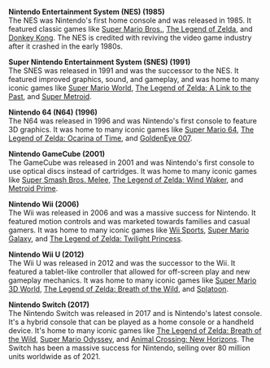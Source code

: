 **Nintendo Entertainment System (NES) (1985)**\
The NES was Nintendo's first home console and was released in 1985. It featured classic games like [Super Mario Bros.](https://en.wikipedia.org/wiki/Super_Mario_Bros.), [The Legend of Zelda](https://en.wikipedia.org/wiki/The_Legend_of_Zelda), and [Donkey Kong](https://en.wikipedia.org/wiki/Donkey_Kong). The NES is credited with reviving the video game industry after it crashed in the early 1980s.

**Super Nintendo Entertainment System (SNES) (1991)**\
The SNES was released in 1991 and was the successor to the NES. It featured improved graphics, sound, and gameplay, and was home to many iconic games like [Super Mario World](https://en.wikipedia.org/wiki/Super_Mario_World), [The Legend of Zelda: A Link to the Past](https://en.wikipedia.org/wiki/The_Legend_of_Zelda:_A_Link_to_the_Past), and [Super Metroid](https://en.wikipedia.org/wiki/Super_Metroid).

**Nintendo 64 (N64) (1996)**\
The N64 was released in 1996 and was Nintendo's first console to feature 3D graphics. It was home to many iconic games like [Super Mario 64](https://en.wikipedia.org/wiki/Super_Mario_64), [The Legend of Zelda: Ocarina of Time](https://en.wikipedia.org/wiki/The_Legend_of_Zelda:_Ocarina_of_Time), and [GoldenEye 007](https://en.wikipedia.org/wiki/GoldenEye_007_(1997_video_game)).

**Nintendo GameCube (2001)**\
The GameCube was released in 2001 and was Nintendo's first console to use optical discs instead of cartridges. It was home to many iconic games like [Super Smash Bros. Melee](https://en.wikipedia.org/wiki/Super_Smash_Bros._Melee), [The Legend of Zelda: Wind Waker](https://en.wikipedia.org/wiki/The_Legend_of_Zelda:_The_Wind_Waker), and [Metroid Prime](https://en.wikipedia.org/wiki/Metroid_Prime).

**Nintendo Wii (2006)**\
The Wii was released in 2006 and was a massive success for Nintendo. It featured motion controls and was marketed towards families and casual gamers. It was home to many iconic games like [Wii Sports](https://en.wikipedia.org/wiki/Wii_Sports), [Super Mario Galaxy](https://en.wikipedia.org/wiki/Super_Mario_Galaxy), and [The Legend of Zelda: Twilight Princess](https://en.wikipedia.org/wiki/The_Legend_of_Zelda:_Twilight_Princess).

**Nintendo Wii U (2012)**\
The Wii U was released in 2012 and was the successor to the Wii. It featured a tablet-like controller that allowed for off-screen play and new gameplay mechanics. It was home to many iconic games like [Super Mario 3D World](https://en.wikipedia.org/wiki/Super_Mario_3D_World), [The Legend of Zelda: Breath of the Wild](https://en.wikipedia.org/wiki/The_Legend_of_Zelda:_Breath_of_the_Wild), and [Splatoon](https://en.wikipedia.org/wiki/Splatoon).

**Nintendo Switch (2017)**\
The Nintendo Switch was released in 2017 and is Nintendo's latest console. It's a hybrid console that can be played as a home console or a handheld device. It's home to many iconic games like [The Legend of Zelda: Breath of the Wild](https://en.wikipedia.org/wiki/The_Legend_of_Zelda:_Breath_of_the_Wild), [Super Mario Odyssey](https://en.wikipedia.org/wiki/Super_Mario_Odyssey), and [Animal Crossing: New Horizons](https://en.wikipedia.org/wiki/Animal_Crossing:_New_Horizons). The Switch has been a massive success for Nintendo, selling over 80 million units worldwide as of 2021.